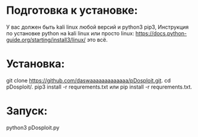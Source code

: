 # Подготовка к установке:
У вас должен быть kali linux любой версий и python3 pip3, Инструкция по установке python на kali linux или просто linux: https://docs.python-guide.org/starting/install3/linux/
это всё.
# Установка:
git clone https://github.com/daswaaaaaaaaaaaaa/pDosploit.git.  cd pDosploit/.  pip3 install -r requrements.txt или pip install -r requrements.txt.
# Запуск:
python3 pDosploit.py

